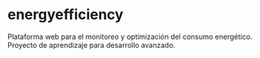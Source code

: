# energyefficiency
Plataforma web para el monitoreo y optimización del consumo energético. Proyecto de aprendizaje para desarrollo avanzado.
